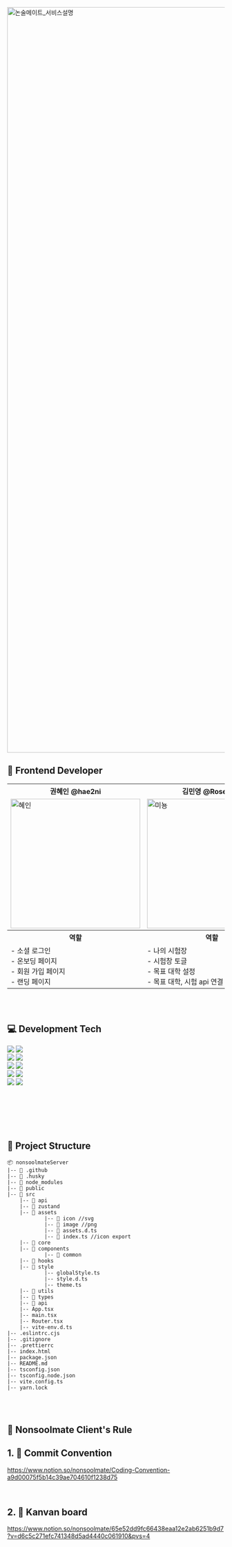 <img width="1728" alt="논술메이트_서비스설명" src="https://github.com/nonsoolmate/NONSOOLMATE-CLIENT/assets/100409061/341aac17-544e-4d85-94c8-0a4b8dafc86c" />

<br>


## 📓 Frontend Developer
<div align="center">
	<table>
  <th>권혜인 @hae2ni</th>
	<th>김민영 @Rose-my</th>
  <th>박소영 @qwp0</th>
	<th>이시연 @SynthiaLee</th>
	<tr>
		<td><img width="300" alt="혜인" src="https://github.com/DO-SOPT-WEB/HyeinKwon/assets/100409061/68d412f0-111d-4310-ac4c-7a76303fca40">
    </td>
		<td><img width="300" alt="미뇽" src="https://github.com/DO-SOPT-WEB/HyeinKwon/assets/100409061/5d512583-c649-49d1-97ff-17789ae4de21">
    </td>
    	<td><img width="300" alt="소영" src="https://github.com/DO-SOPT-WEB/HyeinKwon/assets/100409061/4225b09c-ee34-4f35-90e7-8a9adf094ae9">
    </td>
    	<td><img width="300" alt="시연" src="https://github.com/DO-SOPT-WEB/HyeinKwon/assets/100409061/8378f02c-dbed-4dde-b7bd-f6e0214728b9">
    </td>
	</tr>
<th> 역할</th>
<th> 역할</th>
<tr>
<td>
- 소셜 로그인<br>
- 온보딩 페이지<br>
- 회원 가입 페이지<br>
- 랜딩 페이지<br>
</td>
<td>
- 나의 시험장<br>
- 시험창 토글<br>
- 목표 대학 설정<br>
- 목표 대학, 시험 api 연결<br>
</td>
  <td>
- 시험 보기 페이지<br>
- 타이머<br>
- 이미지 페이지네이션<br>
- 이미지 압축 업로드<br>
</td>
  <td>
- 첨삭, 해제 창<br>
- pdf viewer<br>
- pdf download<br>
- 컴포넌트 간 슬라이드<br>
</td>
</tr>
	</table>
</div>

<br>
<br>

## 💻 Development Tech
![](https://img.shields.io/badge/react-61DAFB.svg?style=for-the-badge&logo=react&logoColor=white) <img src="https://img.shields.io/badge/reactquery-FF4154?style=for-the-badge&logo=reactquery&logoColor=white">
<br>
<img src="https://img.shields.io/badge/typescript-3178C6?style=for-the-badge&logo=typescript&logoColor=white"> <img src="https://img.shields.io/badge/yarn-2C8EBB?style=for-the-badge&logo=yarn&logoColor=white">
<br>
<img src="https://img.shields.io/badge/styledcomponents-DB7093?style=for-the-badge&logo=styledcomponents&logoColor=white"> <img src="https://img.shields.io/badge/prettier-F7B93E?style=for-the-badge&logo=prettier&logoColor=white">
<br>
<img src="https://img.shields.io/badge/eslint-4B32C3?style=for-the-badge&logo=eslint&logoColor=white"> <img src="https://img.shields.io/badge/github-181717.svg?style=for-the-badge&logo=github&logoColor=white">
<br>
<img src="https://img.shields.io/badge/stylelint-263238?style=for-the-badge&logo=stylelint&logoColor=white"> <img src="https://img.shields.io/badge/cloudflare-F38020?style=for-the-badge&logo=cloudflare&logoColor=white">
<br>

<br><br>


<br><br>
## 📂 Project Structure
~~~
📦 nonsoolmateServer
|-- 📁 .github
|-- 📁 .husky
|-- 📁 node_modules
|-- 📁 public
|-- 📁 src
	|-- 📁 api 
	|-- 📁 zustand
	|-- 📁 assets
			|-- 📁 icon //svg
			|-- 📁 image //png
			|-- 📁 assets.d.ts
			|-- 📁 index.ts //icon export
	|-- 📁 core 
	|-- 📁 components
			|-- 📁 common
	|-- 📁 hooks 
	|-- 📁 style
			|-- globalStyle.ts
			|-- style.d.ts
			|-- theme.ts
	|-- 📁 utils 
	|-- 📁 types 
	|-- 📁 api
	|-- App.tsx
	|-- main.tsx
	|-- Router.tsx
	|-- vite-env.d.ts
|-- .eslintrc.cjs
|-- .gitignore
|-- .prettierrc
|-- index.html
|-- package.json
|-- README.md
|-- tsconfig.json 
|-- tsconfig.node.json
|-- vite.config.ts
|-- yarn.lock
~~~
<br><br>

## 🔐 Nonsoolmate Client's Rule

## 1. 👻 Commit Convention
https://www.notion.so/nonsoolmate/Coding-Convention-a9d00075f5b14c39ae704610f1238d75


<br>

## 2. 🐤 Kanvan board
https://www.notion.so/nonsoolmate/65e52dd9fc66438eaa12e2ab6251b9d7?v=d6c5c271efc741348d5ad4440c061910&pvs=4

